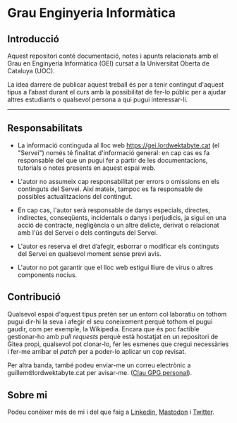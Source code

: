 # Grau Enginyeria Informàtica

## Introducció

Aquest repositori conté documentació, notes i apunts relacionats amb el Grau en Enginyeria Informàtica (GEI) cursat a la Universitat Oberta de Cataluya (UOC).

La idea darrere de publicar aquest treball és per a tenir contingut d'aquest tipus a l’abast durant el curs amb la possibilitat de fer-lo públic per a ajudar altres estudiants o qualsevol persona a qui pugui interessar-li.

---

## Responsabilitats

- La informació continguda al lloc web https://gei.lordwektabyte.cat (el "Servei") només té finalitat d'informació general: en cap cas es fa responsable del que un pugui fer a partir de les documentacions, tutorials o notes presents en aquest espai web.

- L'autor no assumeix cap responsabilitat per errors o omissions en els continguts del Servei. Així mateix, tampoc es fa responsable de possibles actualitzacions del contingut.

- En cap cas, l'autor serà responsable de danys especials, directes, indirectes, conseqüents, incidentals o danys i perjudicis, ja sigui en una acció de contracte, negligència o un altre delicte, derivat o relacionat amb l'ús del Servei o dels continguts del Servei.

- L'autor es reserva el dret d’afegir, esborrar o modificar els continguts del Servei en qualsevol moment sense previ avís.

- L'autor no pot garantir que el lloc web estigui lliure de virus o altres components nocius.

## Contribució

Qualsevol espai d'aquest tipus pretén ser un entorn col·laboratiu on tothom pugui dir-hi la seva i afegir el seu coneixement perquè tothom el pugui gaudir, com per exemple, la Wikipedia. Encara que és poc factible gestionar-ho amb _pull requests_ perquè està hostatjat en un repositori de Gitea propi, qualsevol pot clonar-lo, fer les esmenes que cregui necessàries i fer-me arribar el _patch_ per a poder-lo aplicar un cop revisat.

Per altra banda, també podeu enviar-me un correu electrònic a guillemᘓlordwektabyte.cat per avisar-me. ([Clau GPG personal](https://keys.openpgp.org/vks/v1/by-fingerprint/1F797BA27337E47A305484FCB3AEC7A76C68C67A)).

## Sobre mi

Podeu conèixer més de mi i del que faig a [Linkedin](https://es.linkedin.com/in/guillemsboeck), <a rel="me" href="https://mastodont.cat/@lordwektabyte"> Mastodon</a> i [Twitter](https://twitter.com/LordWektabyte).
